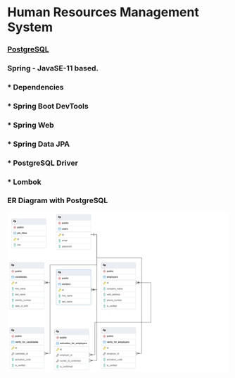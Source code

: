 # Human Resources Management System

### [PostgreSQL](https://github.com/canpolatt/JavaReactHomework6-1)

### **Spring - JavaSE-11 based.**
### * Dependencies
###  * Spring Boot DevTools
###  * Spring Web
###  * Spring Data JPA
###  * PostgreSQL Driver
###  * Lombok

### ER Diagram with PostgreSQL
![Er Diagram](/er_diagram.png)




